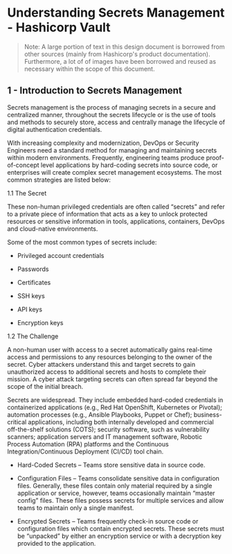 # Understanding Secrets Management - Hashicorp Vault

> Note: A large portion of text in this design document is borrowed from other sources (mainly from Hashicorp's product documentation). Furthermore, a lot of of images have been borrowed and reused as necessary within the scope of this document.

## 1 - Introduction to Secrets Management

Secrets management is the process of managing secrets in a secure and centralized manner, throughout the secrets lifecycle or is the use of tools and methods to securely store, access and centrally manage the lifecycle of digital authentication credentials.

 

With increasing complexity and modernization, DevOps or Security Engineers need a standard method for managing and maintaining secrets within modern environments. Frequently, engineering teams produce proof-of-concept level applications by hard-coding secrets into source code, or enterprises will create complex secret management ecosystems. The most common strategies are listed below:

1.1 The Secret

These non-human privileged credentials are often called “secrets” and refer to a private piece of information that acts as a key to unlock protected resources or sensitive information in tools, applications, containers, DevOps and cloud-native environments.

Some of the most common types of secrets include:

- Privileged account credentials

- Passwords

- Certificates

- SSH keys

- API keys

- Encryption keys

1.2 The Challenge

A non-human user with access to a secret automatically gains real-time access and permissions to any resources belonging to the owner of the secret. Cyber attackers understand this and target secrets to gain unauthorized access to additional secrets and hosts to complete their mission. A cyber attack targeting secrets can often spread far beyond the scope of the initial breach.

Secrets are widespread. They include embedded hard-coded credentials in containerized applications (e.g., Red Hat OpenShift, Kubernetes or Pivotal); automation processes (e.g., Ansible Playbooks, Puppet or Chef); business-critical applications, including both internally developed and commercial off-the-shelf solutions (COTS); security software, such as vulnerability scanners; application servers and IT management software, Robotic Process Automation (RPA) platforms and the Continuous Integration/Continuous Deployment (CI/CD) tool chain.

- Hard-Coded Secrets – Teams store sensitive data in source code.‍

- Configuration Files – Teams consolidate sensitive data in configuration files. Generally, these files contain only material required by a single application or service, however, teams occasionally maintain “master config” files. These files possess secrets for multiple services and allow teams to maintain only a single manifest.‍

- Encrypted Secrets – Teams frequently check-in source code or configuration files which contain encrypted secrets. These secrets must be “unpacked” by either an encryption service or with a decryption key provided to the application.
